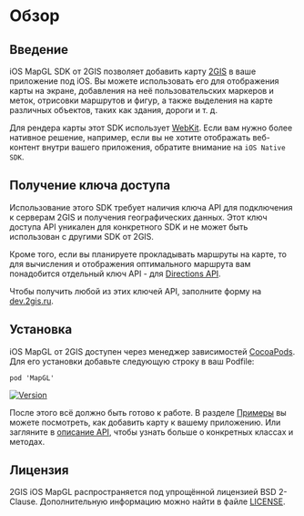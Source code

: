 # Обзор

## Введение

iOS MapGL SDK от 2GIS позволяет добавить карту [2GIS](https://2gis.ru/) в ваше приложение под iOS. Вы можете использовать его для отображения карты на экране, добавления на неё пользовательских маркеров и меток, отрисовки маршрутов и фигур, а также выделения на карте различных объектов, таких как здания, дороги и т. д.

Для рендера карты этот SDK использует [WebKit](https://developer.apple.com/documentation/webkit). Если вам нужно более нативное решение, например, если вы не хотите отображать веб-контент внутри вашего приложения, обратите внимание на `iOS Native SDK`.

## Получение ключа доступа

Использование этого SDK требует наличия ключа API для подключения к серверам 2GIS и получения географических данных. Этот ключ доступа API уникален для конкретного SDK и не может быть использован с другими SDK от 2GIS.

Кроме того, если вы планируете прокладывать маршруты на карте, то для вычисления и отображения оптимального маршрута вам понадобится отдельный ключ API - для [Directions API](/ru/api/navigation/directions/overview).

Чтобы получить любой из этих ключей API, заполните форму на [dev.2gis.ru](dev.2gis.ru/order). 

## Установка

iOS MapGL от 2GIS доступен через менеджер зависимостей [CocoaPods](https://cocoapods.org/). Для его установки добавьте следующую строку в ваш Podfile:

```
pod 'MapGL'
```

[![Version](https://img.shields.io/cocoapods/v/MapGL.svg?style=social&logo=cocoapods&label=version)](https://cocoapods.org/pods/MapGL)

После этого всё должно быть готово к работе. В разделе [Примеры](/ru/ios/webgl/maps/examples) вы можете посмотреть, как добавить карту к вашему приложению. Или загляните в [описание API](/en/ios/webgl/maps/reference), чтобы узнать больше о конкретных классах и методах.

## Лицензия

2GIS iOS MapGL распространяется под упрощённой лицензией BSD 2-Clause. Дополнительную информацию можно найти в файле [LICENSE](https://github.com/2gis/MapGL-iOS/blob/master/LICENSE).
